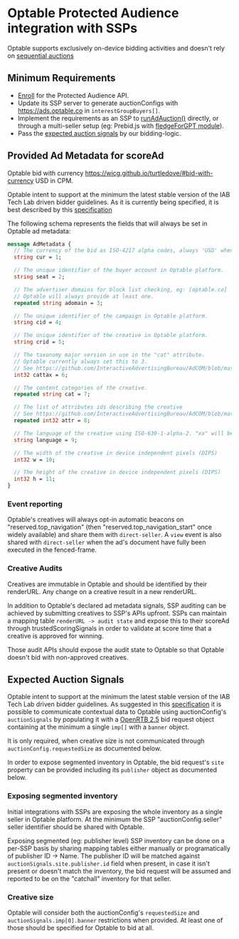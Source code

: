 # Optable Protected Audience integration with SSPs

Optable supports exclusively on-device bidding activities and doesn't rely on [sequential auctions](https://developers.google.com/privacy-sandbox/relevance/protected-audience-api/sequential-auction-setup)

## Minimum Requirements
- [Enroll](https://developer.chrome.com/blog/announce-enrollment-privacy-sandbox/) for the Protected Audience API.
- Update its SSP server to generate auctionConfigs with https://ads.optable.co in `interestGroupBuyers[]`.
- Implement the requirements as an SSP to [runAdAuction()](https://developers.google.com/privacy-sandbox/relevance/protected-audience-api/ad-auction) directly, or through a multi-seller setup (eg: Prebid.js with [fledgeForGPT module](https://docs.prebid.org/dev-docs/modules/fledgeForGpt.html)).
- Pass the [expected auction signals](#expected-auction-signals) by our bidding-logic.

## Provided Ad Metadata for scoreAd
Optable bid with currency https://wicg.github.io/turtledove/#bid-with-currency USD in CPM.

Optable intent to support at the minimum the latest stable version of the IAB Tech Lab driven bidder guidelines.
As it is currently being specified, it is best described by this [specification](https://docs.google.com/document/d/1LOfkk2asw1S6NZs0hBAzmU1V8t8GXu_2hfAkSVvn9AM/edit#heading=h.4pamn58w7gl)

The following schema represents the fields that will always be set in Optable ad metadata:

```protobuf
message AdMetadata {
  // The currency of the bid as ISO-4217 alpha codes, always 'USD' when coming from Optable.
  string cur = 1;

  // The unique identifier of the buyer account in Optable platform.
  string seat = 2;

  // The advertiser domains for block list checking, eg: [optable.co]
  // Optable will always provide at least one.
  repeated string adomain = 3;

  // The unique identifier of the campaign in Optable platform.
  string cid = 4;

  // The unique identifier of the creative in Optable platform.
  string crid = 5;

  // The taxonomy major version in use in the "cat" attribute.
  // Optable currently always set this to 3.
  // See https://github.com/InteractiveAdvertisingBureau/AdCOM/blob/master/AdCOM%20v1.0%20FINAL.md#list_categorytaxonomies
  int32 cattax = 6;

  // The content categories of the creative.
  repeated string cat = 7;

  // The list of attributes ids describing the creative
  // See https://github.com/InteractiveAdvertisingBureau/AdCOM/blob/master/AdCOM%20v1.0%20FINAL.md#list--creative-attributes-
  repeated int32 attr = 8;

  // The language of the creative using ISO-639-1-alpha-2. "xx" will be used to indicate non-linguistic content
  string language = 9;

  // The width of the creative in device independent pixels (DIPS)
  int32 w = 10;

  // The height of the creative in device independent pixels (DIPS)
  int32 h = 11;
}
```

### Event reporting
Optable's creatives will always opt-in automatic beacons on "reserved.top_navigation" (then "reserved.top_navigation_start" once widely available) and share them with `direct-seller`.
A `view` event is also shared with `direct-seller` when the ad's document have fully been executed in the fenced-frame.

### Creative Audits
Creatives are immutable in Optable and should be identified by their renderURL. Any change on a creative result in a new renderURL.

In addition to Optable's declared ad metadata signals, SSP auditing can be achieved by submitting creatives to SSP's APIs upfront.
SSPs can maintain a mapping table `renderURL -> audit state` and expose this to their scoreAd through trustedScoringSignals in order to validate at score time that a creative is approved for winning.

Those audit APIs should expose the audit state to Optable so that Optable doesn't bid with non-approved creatives.

## Expected Auction Signals
Optable intent to support at the minimum the latest stable version of the IAB Tech Lab driven bidder guidelines.
As suggested in this [specification](https://docs.google.com/document/d/1LOfkk2asw1S6NZs0hBAzmU1V8t8GXu_2hfAkSVvn9AM/edit) it is possible to communicate contextual data to Optable using auctionConfig's `auctionSignals` by populating it with a [OpenRTB 2.5](https://www.iab.com/wp-content/uploads/2016/03/OpenRTB-API-Specification-Version-2-5-FINAL.pdf) bid request object containing at the minimum a single `imp[]` with a `banner` object.

It is only required, when creative size is not communicated through `auctionConfig.requestedSize` as documented below.

In order to expose segmented inventory in Optable, the bid request's `site` property can be provided including its `publisher` object as documented below.

### Exposing segmented inventory
Initial integrations with SSPs are exposing the whole inventory as a single seller in Optable platform.
At the minimum the SSP "auctionConfig.seller" seller identifier should be shared with Optable.

Exposing segmented (eg: publisher level) SSP inventory can be done on a per-SSP basis by sharing mapping tables either manually or programatically of publisher ID -> Name.
The publisher ID will be matched against `auctionSignals.site.publisher.id` field when present, in case it isn't present or doesn't match the inventory, the bid request will be assumed and reported to be on the "catchall" inventory for that seller.

### Creative size
Optable will consider both the auctionConfig's `requestedSize` and `auctionSignals.imp[0].banner` restrictions when provided.
At least one of those should be specified for Optable to bid at all.
